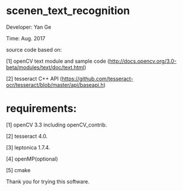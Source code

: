 # scenen_text_recognition 

Developer:    Yan Ge

Time:         Aug. 2017

source code based on:

[1]   openCV text module and sample code
      (http://docs.opencv.org/3.0-beta/modules/text/doc/text.html)

[2]   tesseract C++ API
      (https://github.com/tesseract-ocr/tesseract/blob/master/api/baseapi.h)


# requirements:

[1]   openCV 3.3 including openCV_contrib.

[2]   tesseract 4.0.

[3]   leptonica 1.7.4.

[4]   openMP(optional)

[5]   cmake


Thank you for trying this software. 

